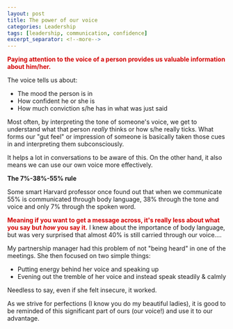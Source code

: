```yaml
---
layout: post
title: The power of our voice
categories: Leadership
tags: [leadership, communication, confidence]
excerpt_separator: <!--more-->
---
```


<span style="color:#d40202; font-weight: bold">Paying attention to the voice of a person provides us valuable information about him/her.</span>

The voice tells us about:

<ul>
<li>The mood the person is in</li>
<li>How confident he or she is </li>
<li>How much conviction s/he has in what was just said</li>
</ul>

Most often, by interpreting the tone of someone's voice, we get to understand what that person <em>really</em> thinks or how s/he really ticks.<!--more--> What forms our "gut feel" or impression of someone is basically taken those cues in and interpreting them subconsciously.

It helps a lot in conversations to be aware of this. On the other hand, it also means we can use our own voice more effectively.

<span style="font-weight: bold">The 7%-38%-55% rule</span>

Some smart Harvard professor once found out that when we communicate 55% is communicated through body language, 38% through the tone and voice and only 7% through the spoken word.

<span style="color:#d40202; font-weight: bold">Meaning if you want to get a message across, it's really less about what you say but <em>how</em> you say it.</span> I knew about the importance of body language, but was very surprised that almost 40% is still carried through our voice.... 

My partnership manager had this problem of not "being heard" in one of the meetings. She then focused on two simple things:
<ul>
<li>Putting energy behind her voice and speaking up</li>
<li>Evening out the tremble of her voice and instead speak steadily & calmly</li>
</ul>

Needless to say, even if she felt insecure, it worked.

As we strive for perfections (I know you do my beautiful ladies), it is good to be reminded of this significant part of ours (our voice!) and use it to our advantage.
